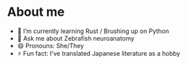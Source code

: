 # About me

- 🌱 I’m currently learning Rust / Brushing up on Python
- 💬 Ask me about Zebrafish neuroanatomy
- 😄 Pronouns: She/They
- ⚡ Fun fact: I've translated Japanese literature as a hobby
